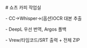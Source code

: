 \# 쇼츠 카피 작업실

\- CC→Whisper→(옵션)OCR 대본 추출

\- DeepL 우선 번역, Argos 폴백

\- Vrew/타임코드/SRT 출력 + 전체 ZIP



